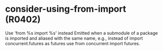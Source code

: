 # consider-using-from-import (R0402)

Use 'from %s import %s' instead Emitted when a submodule of a package is
imported and aliased with the same name, e.g., instead of import
concurrent.futures as futures use from concurrent import futures.

